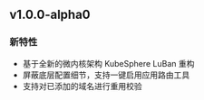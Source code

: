 <!---
Please do not delete this line of version tag
RELEASE_MARK v4.1.0 RELEASE_MARK
Please do not delete this line of version tag
-->

## v1.0.0-alpha0

### 新特性
 - 基于全新的微内核架构 KubeSphere LuBan 重构
 - 屏蔽底层配置细节，支持一键启用应用路由工具
 - 支持对已添加的域名进行重用校验